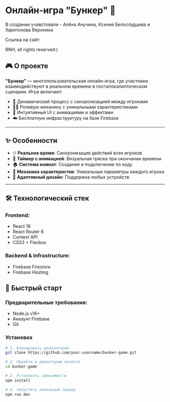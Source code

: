 # Онлайн-игра "Бункер" 🚀  
В создании учавстовали - Алёна Анучина, Ксения Белослудцева и Харитонова Вероника

Ссылка на сайт:

BNH, all rights reserved:)
## 🎮 О проекте

**"Бункер"** — многопользовательская онлайн-игра, где участники взаимодействуют в реальном времени в постапокалиптическом сценарии. Игра включает:

- 🔁 Динамический процесс с синхронизацией между игроками  
- 🧙‍♂️ Ролевую механику с уникальными характеристиками  
- 🎨 Интуитивный UI с анимациями и эффектами  
- ☁️ Бесплатную инфраструктуру на базе Firebase  

---

## ✨ Особенности

- ⏱ **Реальное время**: Синхронизация действий всех игроков  
- 🧨 **Таймер с анимацией**: Визуальная тряска при окончании времени  
- 🏠 **Система комнат**: Создание и подключение по коду  
- 🧬 **Механика характеристик**: Уникальные параметры каждого игрока  
- 📱 **Адаптивный дизайн**: Поддержка любых устройств  

---

## 🛠 Технологический стек

### Frontend:
- React 18  
- React Router 6  
- Context API  
- CSS3 + Flexbox  

### Backend & Infrastructure:
- Firebase Firestore  
- Firebase Hosting  
## 🚀 Быстрый старт

### Предварительные требования:
- Node.js v16+  
- Аккаунт Firebase  
- Git  

### Установка

```bash
# 1. Клонировать репозиторий
git clone https://github.com/your-username/bunker-game.git

# 2. Перейти в директорию проекта
cd bunker-game

# 3. Установить зависимости
npm install

# 4. Запустить локальный сервер
npm run dev
